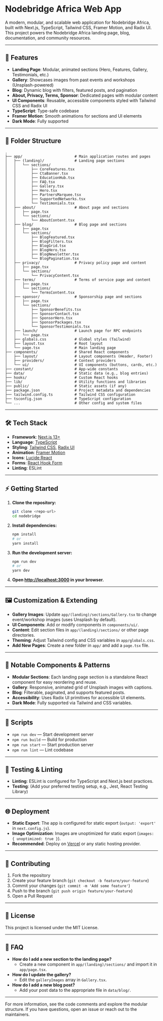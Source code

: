 # Nodebridge Africa Web App

A modern, modular, and scalable web application for Nodebridge Africa, built with Next.js, TypeScript, Tailwind CSS, Framer Motion, and Radix UI. This project powers the Nodebridge Africa landing page, blog, documentation, and community resources.

---

## 🚀 Features

- **Landing Page**: Modular, animated sections (Hero, Features, Gallery, Testimonials, etc.)
- **Gallery**: Showcases images from past events and workshops (Unsplash-powered)
- **Blog**: Dynamic blog with filters, featured posts, and pagination
- **About, Privacy, Terms, Sponsor**: Dedicated pages with modular content
- **UI Components**: Reusable, accessible components styled with Tailwind CSS and Radix UI
- **TypeScript**: Type-safe codebase
- **Framer Motion**: Smooth animations for sections and UI elements
- **Dark Mode**: Fully supported

---

## 📁 Folder Structure

```
.
├── app/                        # Main application routes and pages
│   ├── (landing)/              # Landing page sections
│   │   └── sections/
│   │       ├── CoreFeatures.tsx
│   │       ├── CtaBanner.tsx
│   │       ├── EducationHub.tsx
│   │       ├── FAQ.tsx
│   │       ├── Gallery.tsx
│   │       ├── Hero.tsx
│   │       ├── PartnersMarquee.tsx
│   │       ├── SupportedNetworks.tsx
│   │       └── Testimonials.tsx
│   ├── about/                  # About page and sections
│   │   ├── page.tsx
│   │   └── sections/
│   │       └── AboutContent.tsx
│   ├── blog/                   # Blog page and sections
│   │   ├── page.tsx
│   │   └── sections/
│   │       ├── BlogFeatured.tsx
│   │       ├── BlogFilters.tsx
│   │       ├── BlogGrid.tsx
│   │       ├── BlogHero.tsx
│   │       ├── BlogNewsletter.tsx
│   │       └── BlogPagination.tsx
│   ├── privacy/                # Privacy policy page and content
│   │   ├── page.tsx
│   │   └── sections/
│   │       └── PrivacyContent.tsx
│   ├── terms/                  # Terms of service page and content
│   │   ├── page.tsx
│   │   └── sections/
│   │       └── TermsContent.tsx
│   ├── sponsor/                # Sponsorship page and sections
│   │   ├── page.tsx
│   │   └── sections/
│   │       ├── SponsorBenefits.tsx
│   │       ├── SponsorContact.tsx
│   │       ├── SponsorHero.tsx
│   │       ├── SponsorPackages.tsx
│   │       └── SponsorTestimonials.tsx
│   ├── launch/                 # Launch page for RPC endpoints
│   │   └── page.tsx
│   ├── globals.css             # Global styles (Tailwind)
│   ├── layout.tsx              # Root layout
│   └── page.tsx                # Main landing page
├── components/                 # Shared React components
│   ├── layout/                 # Layout components (Header, Footer)
│   ├── providers/              # Context providers
│   └── ui/                     # UI components (buttons, cards, etc.)
├── constant/                   # App-wide constants
├── data/                       # Static data (e.g., blog entries)
├── hooks/                      # Custom React hooks
├── lib/                        # Utility functions and libraries
├── public/                     # Static assets (if any)
├── package.json                # Project metadata and dependencies
├── tailwind.config.ts          # Tailwind CSS configuration
├── tsconfig.json               # TypeScript configuration
└── ...                         # Other config and system files
```

---

## 🛠️ Tech Stack

- **Framework**: [Next.js 13+](https://nextjs.org/)
- **Language**: [TypeScript](https://www.typescriptlang.org/)
- **Styling**: [Tailwind CSS](https://tailwindcss.com/), [Radix UI](https://www.radix-ui.com/)
- **Animation**: [Framer Motion](https://www.framer.com/motion/)
- **Icons**: [Lucide React](https://lucide.dev/)
- **Forms**: [React Hook Form](https://react-hook-form.com/)
- **Linting**: ESLint

---

## ⚡ Getting Started

1. **Clone the repository:**
   ```bash
   git clone <repo-url>
   cd nodebridge
   ```
2. **Install dependencies:**
   ```bash
   npm install
   # or
   yarn install
   ```
3. **Run the development server:**
   ```bash
   npm run dev
   # or
   yarn dev
   ```
4. **Open [http://localhost:3000](http://localhost:3000) in your browser.**

---

## 🖼️ Customization & Extending

- **Gallery Images**: Update `app/(landing)/sections/Gallery.tsx` to change event/workshop images (uses Unsplash by default).
- **UI Components**: Add or modify components in `components/ui/`.
- **Content**: Edit section files in `app/(landing)/sections/` or other page directories.
- **Theming**: Adjust Tailwind config and CSS variables in `app/globals.css`.
- **Add New Pages**: Create a new folder in `app/` and add a `page.tsx` file.

---

## 🧩 Notable Components & Patterns

- **Modular Sections**: Each landing page section is a standalone React component for easy reordering and reuse.
- **Gallery**: Responsive, animated grid of Unsplash images with captions.
- **Blog**: Filterable, paginated, and supports featured posts.
- **Accessibility**: Uses Radix UI primitives for accessible UI elements.
- **Dark Mode**: Fully supported via Tailwind and CSS variables.

---

## 📝 Scripts

- `npm run dev` — Start development server
- `npm run build` — Build for production
- `npm run start` — Start production server
- `npm run lint` — Lint codebase

---

## 🧪 Testing & Linting

- **Linting**: ESLint is configured for TypeScript and Next.js best practices.
- **Testing**: (Add your preferred testing setup, e.g., Jest, React Testing Library)

---

## 🌐 Deployment

- **Static Export**: The app is configured for static export (`output: 'export'` in `next.config.js`).
- **Image Optimization**: Images are unoptimized for static export (`images: { unoptimized: true }`).
- **Recommended**: Deploy on [Vercel](https://vercel.com/) or any static hosting provider.

---

## 🤝 Contributing

1. Fork the repository
2. Create your feature branch (`git checkout -b feature/your-feature`)
3. Commit your changes (`git commit -m 'Add some feature'`)
4. Push to the branch (`git push origin feature/your-feature`)
5. Open a Pull Request

---

## 📄 License

This project is licensed under the MIT License.

---

## 🙋 FAQ

- **How do I add a new section to the landing page?**
  - Create a new component in `app/(landing)/sections/` and import it in `app/page.tsx`.
- **How do I update the gallery?**
  - Edit the `galleryImages` array in `Gallery.tsx`.
- **How do I add a new blog post?**
  - Add your post data to the appropriate file in `data/blog/`.

---

For more information, see the code comments and explore the modular structure. If you have questions, open an issue or reach out to the maintainers.
